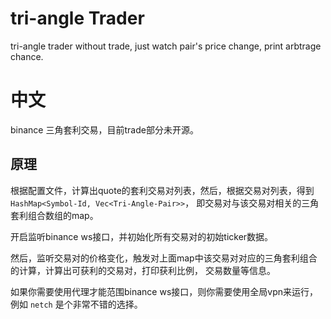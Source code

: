 # tri-angle Trader

tri-angle trader without trade, just watch pair's price change, print arbtrage chance.


# 中文

binance 三角套利交易，目前trade部分未开源。

## 原理

根据配置文件，计算出quote的套利交易对列表，然后，根据交易对列表，得到 `HashMap<Symbol-Id, Vec<Tri-Angle-Pair>>`， 即交易对与该交易对相关的三角套利组合数组的map。


开启监听binance ws接口，并初始化所有交易对的初始ticker数据。

然后，监听交易对的价格变化，触发对上面map中该交易对对应的三角套利组合的计算，计算出可获利的交易对，打印获利比例， 交易数量等信息。

如果你需要使用代理才能范围binance ws接口，则你需要使用全局vpn来运行，例如 `netch` 是个非常不错的选择。